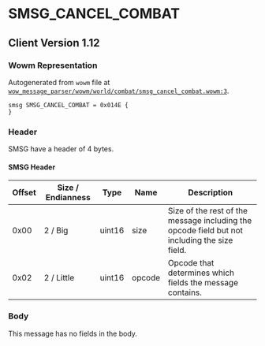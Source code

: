 # SMSG_CANCEL_COMBAT

## Client Version 1.12

### Wowm Representation

Autogenerated from `wowm` file at [`wow_message_parser/wowm/world/combat/smsg_cancel_combat.wowm:3`](https://github.com/gtker/wow_messages/tree/main/wow_message_parser/wowm/world/combat/smsg_cancel_combat.wowm#L3).
```rust,ignore
smsg SMSG_CANCEL_COMBAT = 0x014E {
}
```
### Header

SMSG have a header of 4 bytes.

#### SMSG Header

| Offset | Size / Endianness | Type   | Name   | Description |
| ------ | ----------------- | ------ | ------ | ----------- |
| 0x00   | 2 / Big           | uint16 | size   | Size of the rest of the message including the opcode field but not including the size field.|
| 0x02   | 2 / Little        | uint16 | opcode | Opcode that determines which fields the message contains.|

### Body

This message has no fields in the body.

